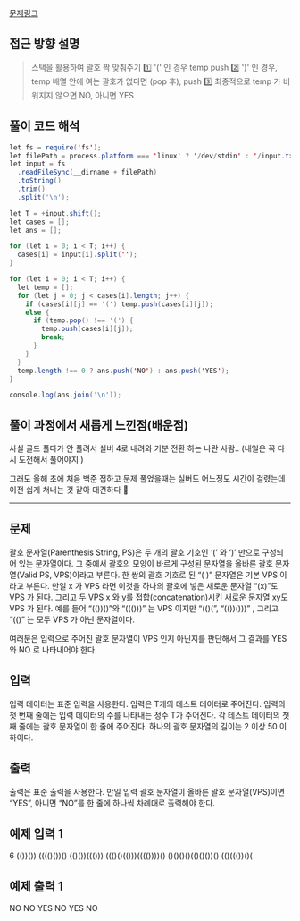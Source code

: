 [문제링크](https://www.acmicpc.net/problem/9012)

## 접근 방향 설명

> 스택을 활용하여 괄호 짝 맞춰주기 
> 1️⃣ '(' 인 경우 temp push
> 2️⃣ ')' 인 경우, temp 배열 안에 여는 괄호가 없다면 (pop 후), push 
> 3️⃣ 최종적으로 temp 가 비워지지 않으면 NO, 아니면 YES 

## 풀이 코드 해석

```java script
let fs = require('fs');
let filePath = process.platform === 'linux' ? '/dev/stdin' : '/input.txt';
let input = fs
  .readFileSync(__dirname + filePath)
  .toString()
  .trim()
  .split('\n');

let T = +input.shift();
let cases = [];
let ans = [];

for (let i = 0; i < T; i++) {
  cases[i] = input[i].split('');
}

for (let i = 0; i < T; i++) {
  let temp = [];
  for (let j = 0; j < cases[i].length; j++) {
    if (cases[i][j] == '(') temp.push(cases[i][j]);
    else {
      if (temp.pop() !== '(') {
        temp.push(cases[i][j]);
        break;
      }
    }
  }
  temp.length !== 0 ? ans.push('NO') : ans.push('YES');
}

console.log(ans.join('\n'));
```

## 풀이 과정에서 새롭게 느낀점(배운점)

사실 골드 풀다가 안 풀려서 실버 4로 내려와 기분 전환 하는 나란 사람.. (내일은 꼭 다시 도전해서 풀어야지 )

그래도 올해 초에 처음 백준 접하고 문제 풀었을때는 실버도 어느정도 시간이 걸렸는데 이전 쉽게 쳐내는 것 같아 대견하다 🤨

---

## 문제
괄호 문자열(Parenthesis String, PS)은 두 개의 괄호 기호인 ‘(’ 와 ‘)’ 만으로 구성되어 있는 문자열이다. 그 중에서 괄호의 모양이 바르게 구성된 문자열을 올바른 괄호 문자열(Valid PS, VPS)이라고 부른다. 한 쌍의 괄호 기호로 된 “( )” 문자열은 기본 VPS 이라고 부른다. 만일 x 가 VPS 라면 이것을 하나의 괄호에 넣은 새로운 문자열 “(x)”도 VPS 가 된다. 그리고 두 VPS x 와 y를 접합(concatenation)시킨 새로운 문자열 xy도 VPS 가 된다. 예를 들어 “(())()”와 “((()))” 는 VPS 이지만 “(()(”, “(())()))” , 그리고 “(()” 는 모두 VPS 가 아닌 문자열이다. 

여러분은 입력으로 주어진 괄호 문자열이 VPS 인지 아닌지를 판단해서 그 결과를 YES 와 NO 로 나타내어야 한다. 

## 입력
입력 데이터는 표준 입력을 사용한다. 입력은 T개의 테스트 데이터로 주어진다. 입력의 첫 번째 줄에는 입력 데이터의 수를 나타내는 정수 T가 주어진다. 각 테스트 데이터의 첫째 줄에는 괄호 문자열이 한 줄에 주어진다. 하나의 괄호 문자열의 길이는 2 이상 50 이하이다. 

## 출력
출력은 표준 출력을 사용한다. 만일 입력 괄호 문자열이 올바른 괄호 문자열(VPS)이면 “YES”, 아니면 “NO”를 한 줄에 하나씩 차례대로 출력해야 한다. 

## 예제 입력 1 
6
(())())
(((()())()
(()())((()))
((()()(()))(((())))()
()()()()(()()())()
(()((())()(

## 예제 출력 1 
NO
NO
YES
NO
YES
NO
